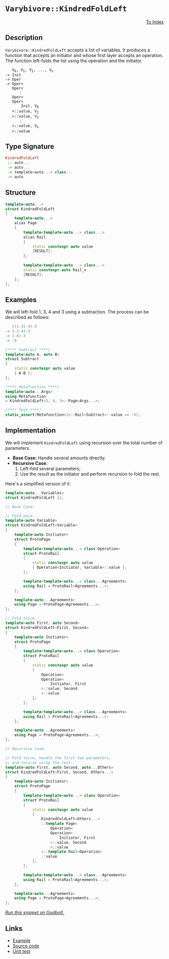 <!-- Copyright 2024 Feng Mofan
SPDX-License-Identifier: Apache-2.0 -->

# `Varybivore::KindredFoldLeft`

<p style='text-align: right;'><a href="../../../facilities/metafunctions.md#varybivore-kindred-fold-left">To Index</a></p>

## Description

`Varybivore::KindredFoldLeft` accepts a list of variables.
It produces a function that accepts an initiator and whose first layer accepts an operation.
The function left-folds the list using the operation and the initiator.

<pre><code>   V<sub>0</sub>, V<sub>1</sub>, V<sub>2</sub>, ..., V<sub>n</sub>
-> Init
-> Oper
-> Oper&lt;
   Oper&lt;
      &vellip;
   Oper&lt;
   Oper&lt;
       Init, V<sub>0</sub>
   &gt;::value, V<sub>1</sub>
   &gt;::value, V<sub>2</sub>
      &vellip;
   &gt;::value, V<sub>n</sub>
   &gt;::value</code></pre>

## Type Signature

```Haskell
KindredFoldLeft
 :: auto...
 -> auto...
 -> template<auto...> class...
 -> auto
```

## Structure

```C++
template<auto...>
struct KindredFoldLeft
{
    template<auto...>
    alias Page
    {
        template<template<auto...> class...>
        alias Rail
        {
            static constexpr auto value
            {RESULT};
        };
        
        template<template<auto...> class...>
        static constexpr auto Rail_v
        {RESULT};
    };
};
```

## Examples

We will left-fold 1, 3, 4 and 3 using a subtraction.
The process can be described as follows:

```C++
   ((1-3)-4)-3
-> (-2-4)-3
-> (-6)-3
-> -9
```

```C++
/**** Subtract ****/
template<auto A, auto B>
struct Subtract
{
    static constexpr auto value
    { A-B };
};

/**** Metafunction ****/
template<auto...Args>
using Metafunction 
= KindredFoldLeft<3, 4, 3>::Page<Args...>;

/**** Test ****/
static_assert(Metafunction<1>::Rail<Subtract>::value == -9);
```

## Implementation

We will implement `KindredFoldLeft` using recursion over the total number of parameters.

- **Base Case:** Handle several amounts directly.
- **Recursive Case:**
  1. Left-fold several parameters;
  2. Use the result as the initiator and perform recursion to fold the rest.

Here's a simplified version of it:

```C++
template<auto...Variables>
struct KindredFoldLeft {};

// Base Case:

// Fold once.
template<auto Variable>
struct KindredFoldLeft<Variable>
{
    template<auto Initiator>
    struct ProtoPage
    {
        template<template<auto...> class Operation>
        struct ProtoRail
        {
            static constexpr auto value
            { Operation<Initiator, Variable>::value };
        };

        template<template<auto...> class...Agreements>
        using Rail = ProtoRail<Agreements...>;
    };

    template<auto...Agreements>
    using Page = ProtoPage<Agreements...>;
};

// Fold twice.
template<auto First, auto Second>
struct KindredFoldLeft<First, Second>
{
    template<auto Initiator>
    struct ProtoPage
    {
        template<template<auto...> class Operation>
        struct ProtoRail
        {
            static constexpr auto value 
            { 
                Operation<
                Operation<
                    Initiator, First
                >::value, Second
                >::value
            };
        };

        template<template<auto...> class...Agreements>
        using Rail = ProtoRail<Agreements...>;
    };

    template<auto...Agreements>
    using Page = ProtoPage<Agreements...>;
};

// Recursive Case:

// Fold twice, handle the first two parameters,
// and recurse using the rest.
template<auto First, auto Second, auto...Others>
struct KindredFoldLeft<First, Second, Others...>
{
    template<auto Initiator>
    struct ProtoPage
    {
        template<template<auto...> class Operation>
        struct ProtoRail
        {
            static constexpr auto value
            {
                KindredFoldLeft<Others...>
                ::template Page<
                    Operation<
                    Operation<
                        Initiator, First
                    >::value, Second
                    >::value
                >::template Rail<Operation>
                ::value
            };
        };

        template<template<auto...> class...Agreements>
        using Rail = ProtoRail<Agreements...>;
    };

    template<auto...Agreements>
    using Page = ProtoPage<Agreements...>;
};
```

[*Run this snippet on Godbolt.*](https://godbolt.org/#z:OYLghAFBqd5QCxAYwPYBMCmBRdBLAF1QCcAaPECAMzwBtMA7AQwFtMQByARg9KtQYEAysib0QXACx8BBAKoBnTAAUAHpwAMvAFYTStJg1DIApACYAQuYukl9ZATwDKjdAGFUtAK4sGIAGxcpK4AMngMmAByPgBGmMQSXADMpAAOqAqETgwe3r4BQemZjgJhEdEscQlcybaY9iUMQgRMxAS5Pn6BdQ3Zza0EZVGx8YkpCi1tHfndEwNDFVVjAJS2qF7EyOwcAPQAVAeHR8cnhzsmGgCC%2B4cA1ACSLKn0bIJMjbdH51c3p3%2Bn30uF0uBEwTwMoJMSTcTC8RAAdIiAGqtPBMGL0BRQ7DAibELwOW4AaXC6GImHQADFPOgQpgqARbiYAOxWZkAEShViuwJ2O1uFiYSluMKUIGBvP51No6FuAi28OBoPB70wUJhcNQtxRxDRGLVSRxVzxBMZJIYZIp0tp9II6p1evo2IlrOBt3dt2Vz1V6thRAeDCy7xIzquHtuJsJymIqCIyiYwDVYY9LO5l3D4a9EINbizPuhftQiMVhtuyAMCgUtwA8ql4u9sqH0xn3ZHGdHY6gAEpMOhultM13JgceuaOZBlgQTTCqVLEW6F24ANzEXiTzZH7tTNbrxAbAnV90DjmDZG1qPRTsNIBAK%2B8mEHnKSaZHLKfaf7LbzkOh35zheLbEywrBRi0uYByTBRgCCxQ1PwzLxMiMW4ezoJkknZW4OyIVDaHVcDINeGDALg594LfLkJWHT0wW9H8NQRRECMwKDBFgo0N1uRDwmALCEwfKFMOw1B40TfCIJYojQMRZ0yJ5DlKJ5H4pRpT0AHc8AVJVaOzX1NVuSk8GICZSAXfShEwNALSbNtiVJckqRpOkGXVQzjIIUyLKs9Am1TeC/z0/0jyDIhiCbcNbOE0T13DPzqMzHT81zRL6IAmTS3LIUq1retGnCgdIpjHDezw%2BKUyHTiRzHTTJwYadZ3nRc7zXJkypbbd4M3D0cr3PLoU6rqd1yxt%2Brawb3WCk9QtMtyJgGrrsRvZrME8yyBB8sbX2vW9VxiwaKLkyryvfKijvdALfxS/9NRI7BgKysCJNYmD8pbbjkNw9ChKK7sSvEwjoOkkscUO2KFMO/yrsCosmKeqTXq4pDeOir6sJ%2B6L/skwHbsUoFwY/ZSUMsjZMiXB9RXYU6%2BQM1SCA0rZTIQQx0HoT0EAfGh3PUrVUlaVhMFBYzSElBcLVuclkBJh93t4gh2fFzAJkVK4LoYrVZo8sz/S89bTLS%2BFqzl%2BJ2NxAh8UJc1LUcmVnLtaENdW7zTMN9njJx%2BSXw9VXF0mtFQoRwrOwx6i4rOmiVXo72bvSu7MsrIbepGjiqrN000c7XD5sHT2uuqicrPqucta1Zas7BnPxrsi0HOtW31Rd433bDkcbz/PixNG5vBp6/cGHVMvu93Xv%2B82yuJuPP2SBmoy5tHhbtuWx31oH%2BfsCW3aV4zRaQDbzPoR7vrk7H251/vTeDorsGTqUsPVajxjgfuytHoBtiEfDGWUJK1HhL3txmOekDWSFcL6nQShHa6D8AHwzgtRT%2BKNBLpzjPxTGgCcYQ3xlTf4fxAS/D2LcbAqhWDPAfF8Xk2CARYLuEILwMQzZMEJGQlWUMCz6UuHrfSVhYGXFsjQuhe4HAugrnnWqhdGr6VLiHVktxLgAFoLCPlxqAm%2BeDbgAFkBZMCoF4BgDhsifDONpCB0MwLEGACbK4n8NEtG0boj4EoMJVytrXW06oUi3GkLcJI28MbQkuGYoBpECbXCOLcAAKorRkTCeEtHHAAfSyvEAgEBrFaJ0Xog80IuDbz/nw%2BhgiF67S%2Bog2RABOZYXIOCrFoJwAArLwPwHAtCkFQJwNw1hrARnWJsASZgkg8FIAQTQVTVgAGsQC1MkPCDQAAOMwZhSmlK4LU2ZMyuDMmZNIGpHBJC8BYBIDQGhSCNOaa0jgvAFAgCOUMppVTSBwFgDARAIB1gEFSHCcglA0BPDoPESI/NOCqBmf4WR/hJC3GAMgCcUh4RmF4BSQgJA8DoD0PwQQIgxDsCkDIQQigVDqFuaQXQQQ1J7lSJwHg1S6kNOGS0zg1Y4TvMZKgKgtwgUgrBRCqFtwYVmFuBADwPz6DznMP05YvAblaFWBAJA3zUi/LIBQCAcqFUgGAFIMwfA6CC0uRAGItKYjhFaAATwpbwQ1zBiDGurDEbQlkbkDO%2BURasDBaCmsJVgGIXhgAwloLQS53BeBYBYIYYA4gPVGXtXgMmAbmkzmJqCM15BBD1FpbQPAMQ9xWo8FgWlZs8D7MDaQMmxAYgZEwOyMEob01GGGasKgBhzFIjwJgNSOVGkDLRcIUQ4hsVdrxWoWlxL9ChpQB0yw%2BgM2XMgKsVAqRGgBtkRMHyGFTCWGsGYU5JbdRYGnRAVYdgo3OAgK4aYfggihHCMMSooxCgZCyAIM9egigPoYAsEY1QehHqaJMdonhOh6EPRkn98wr2LFvbYX9T6ghzDaO%2Bm91QD3dK2BIKlHB6nHNpWctlwLQXgshdCqZfKIC4ERSKvpXBxWDLrasdmTAsAJH3aQcZkgkjwlKUkTZGhJBmEkP4Q5tT/ClP0JwXZpB9n9PhIEfwMzSlrP8JM5ZHH/CYcJWci5VzqO3OlU8mVLzGUfKVSq4V/y2CcFaCwJczJZFMHushLgpT4RcGmfC/AoVkWotkBi3t0h%2B1KEHYS3QmrSVMHJYGtDGGTm8DOQyt5cI5SsvZXhuzvEHNOemfywV8rhVMj6WYKjkq7l6eM/ET5yrUBCtGJlIwDmuBHJoLQHVlB9WEotSapNbWrU2rtQ4JNTroIurdbSz13rfX%2BqTcG6t2xmn4Alo4GNtL42S0TUW8IoJtnNPTZmk1ObpsSt1IWgZJay1KErSGowNbQDab4I2hQzbW3tqTV27zWLfOyAHQS5pQWR21rXVYCdW292zvndkRdy7BJ/Y3Vu%2BIO7FbwAPfUb9LgLTQeCBaeDSw73FGyKjl9jQMcQaA40foUx/35Bg4j4DJPBhgY/YBqDZPz2QdA%2BUOnlG1gbBQ%2Bz7ZkWsOcBwxy8F1XUuOecxoflpHQq5bFRKmjpA6MMcoGhsTEnHPceZLU0pGykg8b45IIIUW6XnNsJpwrOn4B6deUysrJXiCme2BZzlLAFBLgnEuNL2YJiubIx5oIz2e2vZxfIfzn2dAgBSCFsLlKRPoZpWp%2BlBnmWJady7t3HvVQTEyxV7L8RpdJAK3W%2B5srs8KptyX4Vt5kCpFSHE93pS4me4IHE1QYKtWNeNs1g1RqrUde79a219q%2BsVeda691M3MBep9WIcbRbJsXb26QWbUaFuEqW3CbYAy1upsJVtrNxrdt5oO0m475azvVp4oXhtCY7strbXWDtvB/eYokG93FIeh3h5%2B8YcdNhAfw5aSDlOJwDsMumOuupYJutFtusinDjOl%2BsBsju4IznoJeqzghs%2Bveo0LjpgdkATp%2BkTn0AznkEzgQQINTngfTgMKjrBjTmgZjkhpzlihFnHqcvzi3uCs7q7suOnqCJniRm5iQNLpRrLtprRpgPRqMExtsiriAAsvCEkEkLUisvrocgocyDJqpqwcbpctcnLixrUuxussyIcjMpIEslwHMmYCptskkCwdFpwCIVKmhnCpofYcbmbqsCWpkM4JIEAA)

## Links

- [Example](../../../code/facilities/metafunctions/varybivore/kindred_fold_left/implementation.hpp)
- [Source code](../../../../conceptrodon/varybivore/kindred_fold_left.hpp)
- [Unit test](../../../../tests/unit/metafunctions/varybivore/kindred_fold_left.test.hpp)
